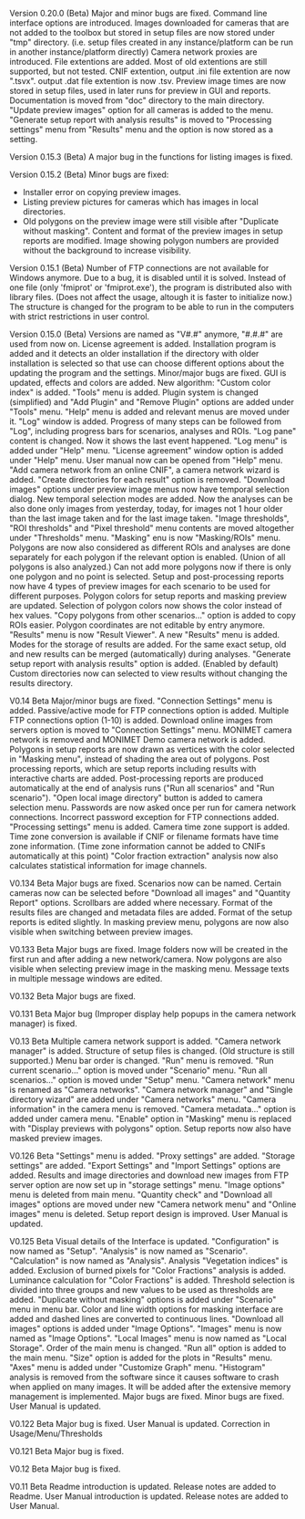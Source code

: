 Version 0.20.0 (Beta)
Major and minor bugs are fixed.
Command line interface options are introduced.
Images downloaded for cameras that are not added to the toolbox but stored in setup files are now stored under "tmp" directory. (i.e. setup files created in any instance/platform can be run in another instance/platform directly)
Camera network proxies are introduced.
File extentions are added. Most of old extentions are still supported, but not tested. CNIF extention, output .ini file extention are now ".tsvx". output .dat file extention is now .tsv.
Preview image times are now stored in setup files, used in later runs for preview in GUI and reports.
Documentation is moved from "doc" directory to the main directory.
"Update preview images" option for all cameras is added to the menu.
"Generate setup report with analysis results" is moved to "Processing settings" menu from "Results" menu and the option is now stored as a setting.

Version 0.15.3 (Beta)
A major bug in the functions for listing images is fixed.

Version 0.15.2 (Beta)
Minor bugs are fixed:
- Installer error on copying preview images.
- Listing preview pictures for cameras which has images in local directories.
- Old polygons on the preview image were still visible after "Duplicate without masking".
Content and format of the preview images in setup reports are modified. Image showing polygon numbers are provided without the background to increase visibility.

Version 0.15.1 (Beta)
Number of FTP connections are not available for Windows anymore. Due to a bug, it is disabled until it is solved.
Instead of one file (only 'fmiprot' or 'fmiprot.exe'), the program is distributed also with library files. (Does not affect the usage, altough it is faster to initialize now.) The structure is changed for the program to be able to run in the computers with strict restrictions in user control.

Version 0.15.0 (Beta)
Versions are named as "V#.#" anymore, "#.#.#" are used from now on.
License agreement is added.
Installation program is added and it detects an older installation if the directory with older installation is selected so that use can choose different options about the updating the program and the settings.
Minor/major bugs are fixed.
GUI is updated, effects and colors are added.
New algorithm: "Custom color index" is added.
"Tools" menu is added.
Plugin system is changed (simplified) and "Add Plugin" and "Remove Plugin" options are added under "Tools" menu.
"Help" menu is added and relevant menus are moved under it.
"Log" window is added.
Progress of many steps can be followed from "Log", including progress bars for scenarios, analyses and ROIs.
"Log pane" content is changed. Now it shows the last event happened.
"Log menu" is added under "Help" menu.
"License agreement" window option is added under "Help" menu.
User manual now can be opened from "Help" menu.
"Add camera network from an online CNIF", a camera network wizard is added.
"Create directories for each result" option is removed.
"Download images" options under preview image menus now have temporal selection dialog.
New temporal selection modes are added. Now the analyses can be also done only images from yesterday, today, for images not 1 hour older than the last image taken and for the last image taken.
"Image thresholds", "ROI thresholds" and "Pixel threshold" menu contents are moved altogether under "Thresholds" menu.
"Masking" enu is now "Masking/ROIs" menu.
Polygons are now also considered as different ROIs and analyses are done separately for each polygon if the relevant option is enabled. (Union of all polygons is also analyzed.)
Can not add more polygons now if there is only one polygon and no point is selected.
Setup and post-processing reports now have 4 types of preview images for each scenario to be used for different purposes.
Polygon colors for setup reports and masking preview are updated. Selection of polygon colors now shows the color instead of hex values.
"Copy polygons from other scenarios..." option is added to copy ROIs easier. Polygon coordinates are not editable by entry anymore.
"Results" menu is now "Result Viewer".
A new "Results" menu is added.
Modes for the storage of results are added. For the same exact setup, old and new results can be merged (automatically) during analyses.
"Generate setup report with analysis results" option is added. (Enabled by default)
Custom directories now can selected to view results without changing the results directory.

V0.14 Beta
Major/minor bugs are fixed.
"Connection Settings" menu is added.
Passive/active mode for FTP connections option is added.
Multiple FTP connections option (1-10) is added.
Download online images from servers option is moved to "Connection Settings" menu.
MONIMET camera network is removed and MONIMET Demo camera network is added.
Polygons in setup reports are now drawn as vertices with the color selected in "Masking menu", instead of shading the area out of polygons.
Post processing reports, which are setup reports including results with interactive charts are added. Post-processing reports are produced automatically at the end of analysis runs ("Run all scenarios" and "Run scenario").
"Open local image directory" button is added to camera selection menu.
Passwords are now asked once per run for camera network connections.  Incorrect password exception for FTP connections added.  "Processing settings" menu is added. Camera time zone support is added.
Time zone conversion is available if CNIF or filename formats have time zone information. (Time zone information cannot be added to CNIFs automatically at this point)
"Color fraction extraction" analysis now also calculates statistical information for image channels.

V0.134 Beta
Major bugs are fixed.
Scenarios now can be named.
Certain cameras now can be selected before "Download all images" and "Quantity Report" options.
Scrollbars are added where necessary.
Format of the results files are changed and metadata files are added.
Format of the setup reports is edited slightly.
In masking preview menu, polygons are now also visible when switching between preview images.

V0.133 Beta
Major bugs are fixed.
Image folders now will be created in the first run and after adding a new network/camera.
Now polygons are also visible when selecting preview image in the masking menu.
Message texts in multiple message windows are edited.

V0.132 Beta
Major bugs are fixed.

V0.131 Beta
Major bug (Improper display help popups in the camera network manager) is fixed.

V0.13 Beta
Multiple camera network support is added.
"Camera network manager" is added.
Structure of setup files is changed. (Old structure is still supported.)
Menu bar order is changed.
"Run" menu is removed.
"Run current scenario…" option is moved under "Scenario" menu.
"Run all scenarios…" option is moved under "Setup" menu.
"Camera network" menu is renamed as "Camera networks".
"Camera network manager" and "Single directory wizard" are added under "Camera networks" menu.
"Camera information" in the camera menu is removed.
"Camera metadata…" option is added under camera menu.
"Enable" option in "Masking" menu is replaced with "Display previews with polygons" option.
Setup reports now also have masked preview images.

V0.126 Beta
"Settings" menu is added.
"Proxy settings" are added.
"Storage settings" are added.
"Export Settings" and "Import Settings" options are added.
Results and image directories and download new images from FTP server option are now set up in "storage settings" menu.
"Image options" menu is deleted from main menu.
"Quantity check" and "Download all images" options are moved under new "Camera network menu" and "Online images" menu is deleted.
Setup report design is improved.
User Manual is updated.

V0.125 Beta
Visual details of the Interface is updated.
"Configuration" is now named as "Setup".
"Analysis" is now named as "Scenario".
"Calculation" is now named as "Analysis".
Analysis "Vegetation indices" is added.
Exclusion of burned pixels for "Color Fractions" analysis is added.
Luminance calculation for "Color Fractions" is added.
Threshold selection is divided into three groups and new values to be used as thresholds are added.
 "Duplicate without masking" options is added under "Scenario" menu in menu bar.
Color and line width options for masking interface are added and dashed lines are converted to continuous lines.
"Download all images" options is added under "Image Options".
"Images" menu is now named as "Image Options".
"Local Images" menu is now named as "Local Storage".
Order of the main menu is changed.
"Run all" option is added to the main menu.
"Size" option is added for the plots in "Results" menu.
"Axes" menu is added under "Customize Graph" menu.
"Histogram" analysis is removed from the software since it causes software to crash when applied on many images. It will be added after the extensive memory management is implemented.
Major bugs are fixed.
Minor bugs are fixed.
User Manual is updated.

V0.122 Beta
Major bug is fixed.
User Manual is updated.
Correction in Usage/Menu/Thresholds

V0.121 Beta
Major bug is fixed.

V0.12 Beta
Major bug is fixed.

V0.11 Beta
Readme introduction is updated.
Release notes are added to Readme.
User Manual introduction is updated.
Release notes are added to User Manual.
